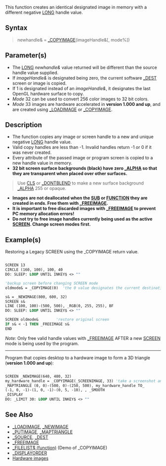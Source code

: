 This function creates an identical designated image in memory with a different negative [LONG](LONG) handle value.

## Syntax

> newhandle& = [_COPYIMAGE](_COPYIMAGE)(imageHandle&[, mode%])

## Parameter(s)

* The [LONG](LONG) *newhandle&* value returned will be different than the source handle value supplied.
* If *imageHandle&* is designated being zero, the current software [_DEST](_DEST) screen or image is copied.
* If 1 is designated instead of an *imageHandle&*, it designates the last OpenGL hardware surface to copy.
* *Mode* 32 can be used to convert 256 color images to 32 bit colors.
* *Mode* 33 images are hardware accelerated in **version 1.000 and up**, and are created using [_LOADIMAGE](_LOADIMAGE) or [_COPYIMAGE](_COPYIMAGE).

## Description

* The function copies any image or screen handle to a new and unique negative [LONG](LONG) handle value.
* Valid copy handles are less than -1. Invalid handles return -1 or 0 if it was never created.
* Every attribute of the passed image or program screen is copied to a new handle value in memory.
* **32 bit screen surface backgrounds (black) have zero [_ALPHA](_ALPHA) so that they are transparent when placed over other surfaces.**

> Use [CLS](CLS) or [_DONTBLEND](_DONTBLEND) to make a new surface background [_ALPHA](_ALPHA) 255 or opaque.

* **Images are not deallocated when the [SUB](SUB) or [FUNCTION](FUNCTION) they are created in ends. Free them with [_FREEIMAGE](_FREEIMAGE).**
* **It is important to free discarded images with [_FREEIMAGE](_FREEIMAGE) to prevent PC memory allocation errors!**
* **Do not try to free image handles currently being used as the active [SCREEN](SCREEN). Change screen modes first.**

## Example(s)

Restoring a Legacy SCREEN using the _COPYIMAGE return value.

```vb

SCREEN 13
CIRCLE (160, 100), 100, 40
DO: SLEEP: LOOP UNTIL INKEY$ <> ""

'backup screen before changing SCREEN mode
oldmode& = _COPYIMAGE(0)  'the 0 value designates the current destination SCREEN

s& = _NEWIMAGE(800, 600, 32)
SCREEN s&
LINE (100, 100)-(500, 500), _RGB(0, 255, 255), BF
DO: SLEEP: LOOP UNTIL INKEY$ <> ""

SCREEN oldmode&        'restore original screen
IF s& < -1 THEN _FREEIMAGE s&
END

```

*Note:* Only free valid handle values with [_FREEIMAGE](_FREEIMAGE) AFTER a new [SCREEN](SCREEN) mode is being used by the program.

---

Program that copies desktop to a hardware image to form a 3D triangle (**version 1.000 and up**):

```vb

SCREEN _NEWIMAGE(640, 480, 32)
my_hardware_handle = _COPYIMAGE(_SCREENIMAGE, 33) 'take a screenshot and use it as our texture
_MAPTRIANGLE (0, 0)-(500, 0)-(250, 500), my_hardware_handle TO_ 
(-1, 0, -1)-(1, 0, -1)-(0, 5, -10), , _SMOOTH
_DISPLAY
DO: _LIMIT 30: LOOP UNTIL INKEY$ <> ""

```

## See Also

* [_LOADIMAGE](_LOADIMAGE), [_NEWIMAGE](_NEWIMAGE)
* [_PUTIMAGE](_PUTIMAGE), [_MAPTRIANGLE](_MAPTRIANGLE)
* [_SOURCE](_SOURCE), [_DEST](_DEST)
* [_FREEIMAGE](_FREEIMAGE)
* [_FILELIST$ (function)](_FILELIST$-(function)) (Demo of _COPYIMAGE)
* [_DISPLAYORDER](_DISPLAYORDER)
* [Hardware images](Hardware-images)

